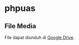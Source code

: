 # phpuas
## File Media
File dapat diunduh di [Google Drive](https://drive.google.com/drive/folders/19LtwaQR8qLuvMF2xgFXUjzp2LQd7nucZ?usp=drive_link).
